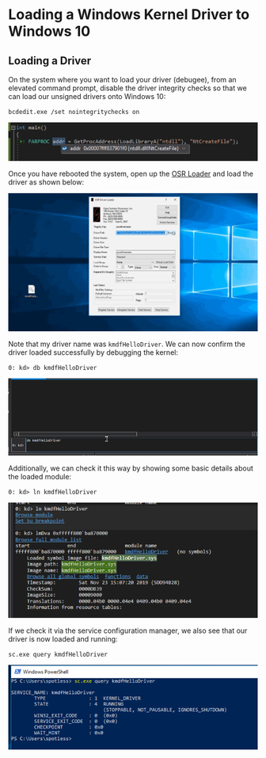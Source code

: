 # Loading a Windows Kernel Driver to Windows 10

## Loading a Driver

On the system where you want to load your driver \(debugee\), from an elevated command prompt, disable the driver integrity checks so that we can load our unsigned drivers onto Windows 10:

```text
bcdedit.exe /set nointegritychecks on
```

![](../../.gitbook/assets/image%20%28166%29.png)

Once you have rebooted the system, open up the [OSR Loader](https://www.osronline.com/article.cfm%5Earticle=157.htm) and load the driver as shown below:

![](../../.gitbook/assets/loadkerneldriver.gif)

Note that my driver name was `kmdfHelloDriver`. We can now confirm the driver loaded successfully by debugging the kernel:

```text
0: kd> db kmdfHelloDriver
```

![](../../.gitbook/assets/confirmdriverloaded.gif)

Additionally, we can check it this way by showing some basic details about the loaded module:

```text
0: kd> ln kmdfHelloDriver
```

![](../../.gitbook/assets/image%20%2863%29.png)

If we check it via the service configuration manager, we also see that our driver is now loaded and running:

```text
sc.exe query kmdfHelloDriver
```

![](../../.gitbook/assets/image%20%2827%29.png)

